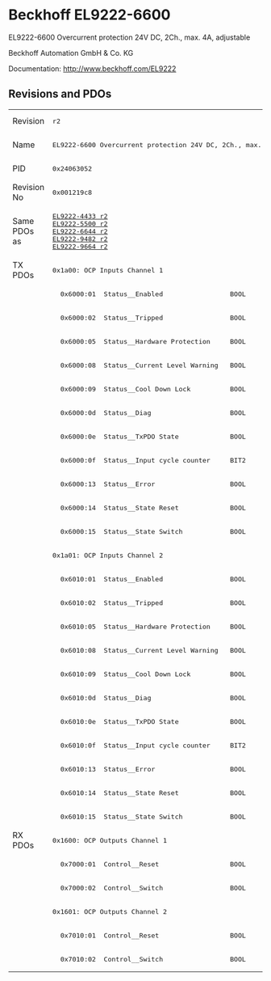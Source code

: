 # Beckhoff EL9222-6600

EL9222-6600 Overcurrent protection 24V DC, 2Ch., max. 4A, adjustable

Beckhoff Automation GmbH & Co. KG

Documentation: <a href="http://www.beckhoff.com/EL9222">http://www.beckhoff.com/EL9222</a>

## Revisions and PDOs
<table>
<tr >
<td class="first">Revision</td>
<td ><pre>r2</pre></td>
</tr>
<tr >
<td class="first">Name</td>
<td ><pre>EL9222-6600 Overcurrent protection 24V DC, 2Ch., max. 4A, adjustable</pre></td>
</tr>
<tr >
<td class="first">PID</td>
<td ><pre>0x24063052</pre></td>
</tr>
<tr >
<td class="first">Revision No</td>
<td ><pre>0x001219c8</pre></td>
</tr>
<tr >
<td class="first">Same PDOs as</td>
<td ><pre><a href="EL9222-4433">EL9222-4433 r2</a><br/><a href="EL9222-5500">EL9222-5500 r2</a><br/><a href="EL9222-6644">EL9222-6644 r2</a><br/><a href="EL9222-9482">EL9222-9482 r2</a><br/><a href="EL9222-9664">EL9222-9664 r2</a></pre></td>
</tr>
<tr class="txpdo pdosection">
<td class="first" rowspan=24 valign=top>TX PDOs</td>
<td><pre>0x1a00: OCP Inputs Channel 1</pre></td>
<td></td>
</tr>
<tr class="txpdo">
<td class="first"><pre>  0x6000:01  Status__Enabled                 BOOL</pre></td>
</tr>
<tr class="txpdo">
<td class="first"><pre>  0x6000:02  Status__Tripped                 BOOL</pre></td>
</tr>
<tr class="txpdo">
<td class="first"><pre>  0x6000:05  Status__Hardware Protection     BOOL</pre></td>
</tr>
<tr class="txpdo">
<td class="first"><pre>  0x6000:08  Status__Current Level Warning   BOOL</pre></td>
</tr>
<tr class="txpdo">
<td class="first"><pre>  0x6000:09  Status__Cool Down Lock          BOOL</pre></td>
</tr>
<tr class="txpdo">
<td class="first"><pre>  0x6000:0d  Status__Diag                    BOOL</pre></td>
</tr>
<tr class="txpdo">
<td class="first"><pre>  0x6000:0e  Status__TxPDO State             BOOL</pre></td>
</tr>
<tr class="txpdo">
<td class="first"><pre>  0x6000:0f  Status__Input cycle counter     BIT2</pre></td>
</tr>
<tr class="txpdo">
<td class="first"><pre>  0x6000:13  Status__Error                   BOOL</pre></td>
</tr>
<tr class="txpdo">
<td class="first"><pre>  0x6000:14  Status__State Reset             BOOL</pre></td>
</tr>
<tr class="txpdo">
<td class="first"><pre>  0x6000:15  Status__State Switch            BOOL</pre></td>
</tr>
<tr class="txpdo pdosection">
<td class="first"><pre>0x1a01: OCP Inputs Channel 2</pre></td>
</tr>
<tr class="txpdo">
<td class="first"><pre>  0x6010:01  Status__Enabled                 BOOL</pre></td>
</tr>
<tr class="txpdo">
<td class="first"><pre>  0x6010:02  Status__Tripped                 BOOL</pre></td>
</tr>
<tr class="txpdo">
<td class="first"><pre>  0x6010:05  Status__Hardware Protection     BOOL</pre></td>
</tr>
<tr class="txpdo">
<td class="first"><pre>  0x6010:08  Status__Current Level Warning   BOOL</pre></td>
</tr>
<tr class="txpdo">
<td class="first"><pre>  0x6010:09  Status__Cool Down Lock          BOOL</pre></td>
</tr>
<tr class="txpdo">
<td class="first"><pre>  0x6010:0d  Status__Diag                    BOOL</pre></td>
</tr>
<tr class="txpdo">
<td class="first"><pre>  0x6010:0e  Status__TxPDO State             BOOL</pre></td>
</tr>
<tr class="txpdo">
<td class="first"><pre>  0x6010:0f  Status__Input cycle counter     BIT2</pre></td>
</tr>
<tr class="txpdo">
<td class="first"><pre>  0x6010:13  Status__Error                   BOOL</pre></td>
</tr>
<tr class="txpdo">
<td class="first"><pre>  0x6010:14  Status__State Reset             BOOL</pre></td>
</tr>
<tr class="txpdo">
<td class="first"><pre>  0x6010:15  Status__State Switch            BOOL</pre></td>
</tr>
<tr class="rxpdo pdosection">
<td class="first" rowspan=6 valign=top>RX PDOs</td>
<td><pre>0x1600: OCP Outputs Channel 1</pre></td>
<td></td>
</tr>
<tr class="rxpdo">
<td class="first"><pre>  0x7000:01  Control__Reset                  BOOL</pre></td>
</tr>
<tr class="rxpdo">
<td class="first"><pre>  0x7000:02  Control__Switch                 BOOL</pre></td>
</tr>
<tr class="rxpdo pdosection">
<td class="first"><pre>0x1601: OCP Outputs Channel 2</pre></td>
</tr>
<tr class="rxpdo">
<td class="first"><pre>  0x7010:01  Control__Reset                  BOOL</pre></td>
</tr>
<tr class="rxpdo">
<td class="first"><pre>  0x7010:02  Control__Switch                 BOOL</pre></td>
</tr>
</table>
